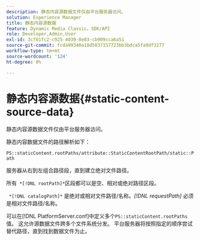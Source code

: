 ```yaml
---
description: 静态内容源数据文件仅由平台服务器访问。
solution: Experience Manager
title: 静态内容源数据
feature: Dynamic Media Classic，SDK/API
role: Developer,Admin,User
exl-id: 3cf01fc2-c925-4039-8e03-cb909cca6a51
source-git-commit: fcda99340a18d5037157723bb3bdca5fa9df3277
workflow-type: tm+mt
source-wordcount: '124'
ht-degree: 0%

---
```


# 静态内容源数据{#static-content-source-data}

静态内容源数据文件仅由平台服务器访问。

静态内容数据文件的路径解析如下：

`PS::staticContent.rootPaths/attribute::StaticContentRootPath/static::Path`

服务器从右到左组合路径段，直到建立绝对文件路径。

所有` *[!DNL rootPath]*`区段都可以是空、相对或绝对路径区段。

` *[!DNL catalogPath]*` 是绝对或相对文件路径/名称。*[!DNL requestPath]* 必须是相对文件路径/名称。

可以在[!DNL PlatformServer.conf]中定义多个`PS::staticContent.rootPaths`值。 这允许源数据文件跨多个文件系统分发。 平台服务器将按照指定的顺序尝试替代路径，直到找到数据文件为止。
